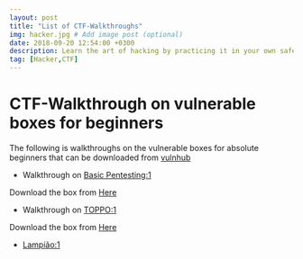 ```yaml
---
layout: post
title: "List of CTF-Walkthroughs"
img: hacker.jpg # Add image post (optional)
date: 2018-09-20 12:54:00 +0300
description: Learn the art of hacking by practicing it in your own safe environment.  # Add post description (optional)
tag: [Hacker,CTF]
---
```


# CTF-Walkthrough on vulnerable boxes for beginners
The following is walkthroughs on the vulnerable boxes for absolute beginners that can be downloaded from [vulnhub](https://www.vulnhub.com)


* Walkthrough on [Basic Pentesting:1](https://innodict.in/Basic-pentesting-1-Vulnhub-Walkthrough)

Download the box from [Here](https://drive.google.com/file/d/1wkfI9cpyjouj6ox_88EqF6tKMtTHIYC1/view?usp=sharing)

* Walkthrough on [TOPPO:1](https://innodict.in)

Download the box from [Here](https://download.vulnhub.com/toppo/Toppo.zip)


* [Lampião:1](https://download.vulnhub.com/lampiao/Lampiao.zip)

